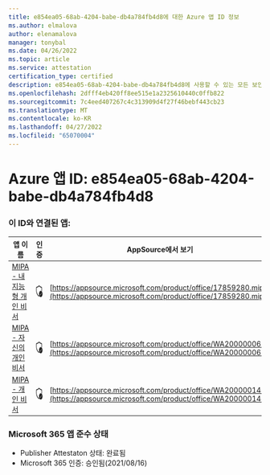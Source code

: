 ```yaml
---
title: e854ea05-68ab-4204-babe-db4a784fb4d8에 대한 Azure 앱 ID 정보
ms.author: elmalova
author: elenamalova
manager: tonybal
ms.date: 04/26/2022
ms.topic: article
ms.service: attestation
certification_type: certified
description: e854ea05-68ab-4204-babe-db4a784fb4d8에 사용할 수 있는 모든 보안 및 규정 준수 정보입니다.
ms.openlocfilehash: 2dfff4eb420ff8ee515e1a2325610440c0ffb822
ms.sourcegitcommit: 7c4eed407267c4c313909d4f27f46bebf443cb23
ms.translationtype: MT
ms.contentlocale: ko-KR
ms.lasthandoff: 04/27/2022
ms.locfileid: "65070004"
---
```

# <a name="azure-app-id-e854ea05-68ab-4204-babe-db4a784fb4d8"></a>Azure 앱 ID: e854ea05-68ab-4204-babe-db4a784fb4d8


### <a name="apps-associated-with-this-id"></a>이 ID와 연결된 앱:
| **앱 이름** | **인증** | **AppSource에서 보기** |
|--------------|---------------|-----------------------|
| [MIPA - 내 지능형 개인 비서](../forward/17859280.mipa.md) | <img alt="Certified application badge" src="../media/certified-badge.png" height="25" width="25" /> | [https://appsource.microsoft.com/product/office/17859280.mipa](https://appsource.microsoft.com/product/office/17859280.mipa) |
| [MIPA - 자신의 개인 비서](../forward/WA200000062.md) | <img alt="Certified application badge" src="../media/certified-badge.png" height="25" width="25" /> | [https://appsource.microsoft.com/product/office/WA200000062](https://appsource.microsoft.com/product/office/WA200000062) |
| [MIPA - 개인 비서](../forward/WA200000148.md) | <img alt="Certified application badge" src="../media/certified-badge.png" height="25" width="25" /> | [https://appsource.microsoft.com/product/office/WA200000148](https://appsource.microsoft.com/product/office/WA200000148) |

### <a name="microsoft-365-app-compliance-status"></a>Microsoft 365 앱 준수 상태
- Publisher Attestaton 상태: 완료됨
- Microsoft 365 인증: 승인됨(2021/08/16)
